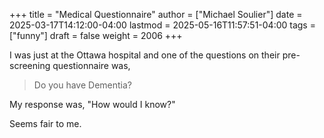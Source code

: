 +++
title = "Medical Questionnaire"
author = ["Michael Soulier"]
date = 2025-03-17T14:12:00-04:00
lastmod = 2025-05-16T11:57:51-04:00
tags = ["funny"]
draft = false
weight = 2006
+++

I was just at the Ottawa hospital and one of the questions on their pre-screening questionnaire was,

> Do you have Dementia?

My response was, "How would I know?"

Seems fair to me.
